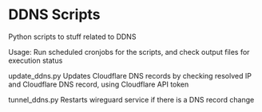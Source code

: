 # DDNS Scripts
Python scripts to stuff related to DDNS

Usage: Run scheduled cronjobs for the scripts, and check output files for execution status

update_ddns.py
Updates Cloudflare DNS records by checking resolved IP and Cloudflare DNS record, using Cloudflare API token

tunnel_ddns.py
Restarts wireguard service if there is a DNS record change
